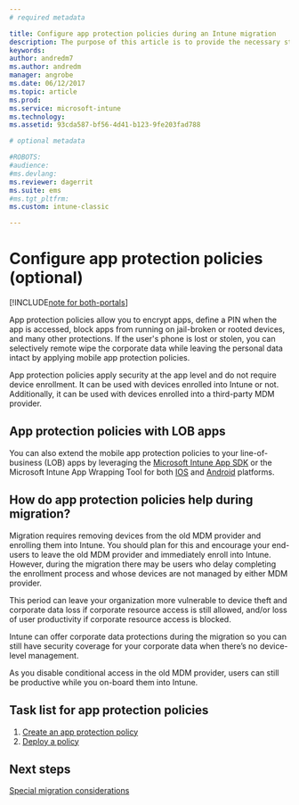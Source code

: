 ```yaml
---
# required metadata

title: Configure app protection policies during an Intune migration 
description: The purpose of this article is to provide the necessary steps to set up app protection policies during an Intune migration.
keywords:
author: andredm7
ms.author: andredm
manager: angrobe
ms.date: 06/12/2017
ms.topic: article
ms.prod:
ms.service: microsoft-intune
ms.technology:
ms.assetid: 93cda587-bf56-4d41-b123-9fe203fad788

# optional metadata

#ROBOTS:
#audience:
#ms.devlang:
ms.reviewer: dagerrit
ms.suite: ems
#ms.tgt_pltfrm:
ms.custom: intune-classic

---
```


# Configure app protection policies (optional)

[!INCLUDE[note for both-portals](./includes/note-for-both-portals.md)]

App protection policies allow you to encrypt apps, define a PIN when the app is accessed, block apps from running on jail-broken or rooted devices, and many other protections. If the user's phone is lost or stolen, you can selectively remote wipe the corporate data while leaving the personal data intact by applying mobile app protection policies.

App protection policies apply security at the app level and do not require device enrollment. It can be used with devices enrolled into Intune or not. Additionally, it can be used with devices enrolled into a third-party MDM provider.

## App protection policies with LOB apps

You can also extend the mobile app protection policies to your line-of-business (LOB) apps by leveraging the [Microsoft Intune App SDK](/intune-classic/deploy-use/use-the-sdk-to-enable-apps-for-mobile-application-management) or the Microsoft Intune App Wrapping Tool for both [IOS](https://www.microsoft.com/download/details.aspx?id=45218&751be11f-ede8-5a0c-058c-2ee190a24fa6=True) and [Android](https://www.microsoft.com/download/details.aspx?id=47267) platforms.

## How do app protection policies help during migration?

Migration requires removing devices from the old MDM provider and enrolling them into Intune. You should plan for this and encourage your end-users to leave the old MDM provider and immediately enroll into Intune. However, during the migration there may be users who delay completing the enrollment process and whose devices are not managed by either MDM provider.

This period can leave your organization more vulnerable to device theft and corporate data loss if corporate resource access is still allowed, and/or loss of user productivity if corporate resource access is blocked.

Intune can offer corporate data protections during the migration so you can still have security coverage for your corporate data when there’s no device-level management.

As you disable conditional access in the old MDM provider, users can still be productive while you on-board them into Intune.

## Task list for app protection policies

1. [Create an app protection policy](/intune/app-protection-policies#create-an-app-protection-policy)
2. [Deploy a policy](/intune/app-protection-policies#deploy-a-policy-to-users)


## Next steps 

[Special migration considerations](migration-guide-considerations.md)
